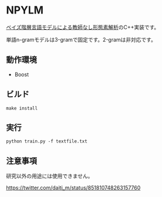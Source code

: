 # NPYLM

[ベイズ階層言語モデルによる教師なし形態素解析](http://chasen.org/~daiti-m/paper/nl190segment.pdf)のC++実装です。

単語n-gramモデルは3-gramで固定です。2-gramは非対応です。

## 動作環境

- Boost

## ビルド

```
make install
```

## 実行

```
python train.py -f textfile.txt
```

## 注意事項

研究以外の用途には使用できません。

https://twitter.com/daiti_m/status/851810748263157760